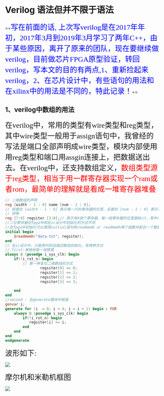 # Verilog 语法但并不限于语法

==<font  color = "blue" size = 5 face = "kaiti">写在前面的话, 上次写verilog是在2017年年初，2017年3月到2019年3月学习了两年C++，由于某些原因，离开了原来的团队，现在要继续做verilog，目前做芯片FPGA原型验证，转回verilog，写本文的目的有两点,1、重新捡起来verilog，2、在芯片设计中，有些语句的用法和在xilinx中的用法是不同的，特此记录！</font>==

## 1、verilog中数组的用法

<font size = 5 face = "kaiti">在verilog中，常用的类型有wire类型和reg类型，其中wire类型一般用于assign语句中，我曾经的写法是端口全部声明成wire类型，模块内部使用用reg类型和端口用assgin连接上，把数据送出去。在verilog中，还支持数组定义，<font size = 5 face = "kaiti" color = "red">数组类型源于reg类型，相当于用一群寄存器实现一个ram或者rom，最简单的理解就是看成一堆寄存器堆叠</font> </font>

```verilog
// 二维数组的声明
reg [width - 1 : 0] name [num - 1 : 0];
// 前面的 [width - 1 : 0] 表示每一行的寄存器的位宽，后面的 [num - 1 : 0] 表示有num个位宽为[width - 1 : 0]的寄存器
// 举例
reg [7:0] regsiter [3:0];// 表示有4组个寄存器，每一组寄存器的位宽是8bit，其中regsiter[0],regsiter[1],regsiter[2],regsiter[3]表示四组8bit位宽寄存器，而且他们是连续的
//二位寄存器在fpga中和在ic设计中初始化的方式不同
//在fpga中初始化可以使用initial语句和readmemb or readmemh两个函数并配合一个数据文件，具体用法如下
initial begin
    $readmemh("data.txt", regsiter);	
end
// 在ic设计中，只能用代码去描述数组初始化，有两种方式
// first:单独给每一组赋值
always @ (posedge i_sys_clk) begin
    if(!i_rst_n) begin 
        // 第一种复位二维数组的方式
                regsiter[0] <= 0; 
                regsiter[1] <= 1;
                regsiter[2] <= 2;
                regsiter[3] <= 3;
               
    end
end
//second : 在generate模块中赋值
genvar i;
generate for (i  = 0; i < 4; i = i + 1) begin : FOR
	always @ (posedge i_sys_clk) begin
		if(!i_rst_n) begin 
           regsiter[i] <= i; 
        end
    end
end
endgenerate
```

<font size = 5 face = "kaiti">波形如下:</font>

![](I:\Work\svn_path\verilog\image\1-数组复位只读波形.PNG)



<font size = 5 face = "kaiti">摩尔机和米勒机框图</font>

![](I:\Work\svn_path\verilog\image\摩尔机和米勒机原理框图.PNG)






































